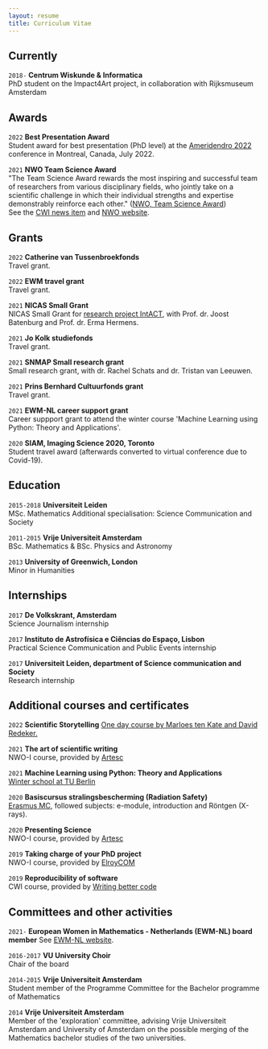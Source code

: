 ```yaml
---
layout: resume
title: Curriculum Vitae
---
```

## Currently
`2018-`
__Centrum Wiskunde & Informatica__ \
PhD student on the Impact4Art project, in collaboration with Rijksmuseum Amsterdam

## Awards
`2022`
__Best Presentation Award__ \
Student award for best presentation (PhD level) at the [Ameridendro 2022](https://sites.grenadine.uqam.ca/sites/geotop/en/ameridendro2022/) conference in Montreal, Canada, July 2022. 

`2021`
__NWO Team Science Award__ \
"The Team Science Award rewards the most inspiring and successful team of researchers from various disciplinary fields, who jointly take on a scientific challenge in which their individual strengths and expertise demonstrably reinforce each other." ([NWO, Team Science Award]((https://www.nwo.nl/en/team-science-award))) \
See the [CWI news item](https://www.cwi.nl/news/2021/nwo-team-science-award-for-cwi-and-research-partners) and [NWO website](https://www.nwo.nl/en/team-science-award).

## Grants

`2022`
__Catherine van Tussenbroekfonds__ \
Travel grant.

`2022`
__EWM travel grant__ \
Travel grant. 

`2021`
__NICAS Small Grant__ \
NICAS Small Grant for [research project IntACT](https://www.nicas-research.nl/projects/intact-3d-visualisation-of-the-interior-of-art-objects-through-ct-scans/), with Prof. dr. Joost Batenburg and Prof. dr. Erma Hermens.

`2021`
__Jo Kolk studiefonds__ \
Travel grant. 

`2021`
__SNMAP Small research grant__ \
Small research grant, with dr. Rachel Schats and dr. Tristan van Leeuwen.

`2021`
__Prins Bernhard Cultuurfonds grant__ \
Travel grant. 

`2021`
__EWM-NL career support grant__ \
Career suppport grant to attend the winter course 'Machine Learning using Python: Theory and Applications'. 

`2020`
__SIAM, Imaging Science 2020, Toronto__ \
Student travel award (afterwards converted to virtual conference due to Covid-19).

## Education

`2015-2018`
__Universiteit Leiden__ \
MSc. Mathematics
Additional specialisation: Science Communication and Society

`2011-2015`
__Vrije Universiteit Amsterdam__ \
BSc. Mathematics & BSc. Physics and Astronomy

`2013`
__University of Greenwich, London__ \
Minor in Humanities

## Internships

`2017`
__De Volkskrant, Amsterdam__ \
Science Journalism internship

`2017`
__Instituto de Astrofísica e Ciências do Espaço, Lisbon__ \
Practical Science Communication and Public Events internship

`2017`
__Universiteit Leiden, department of Science communication and Society__ \
Research internship

## Additional courses and certificates

`2022`
__Scientific Storytelling__
[One day course by Marloes ten Kate and David Redeker.](https://www.scientificstorytelling.nl/) 

`2021`
__The art of scientific writing__ \
NWO-I course, provided by [Artesc](https://www.artesc.org/)

`2021`
__Machine Learning using Python: Theory and Applications__ \
[Winter school at TU Berlin](https://www.tu-berlin.de/menue/summer_university/winter_university_online_2021/machine_learning_using_python_theory_and_application/)

`2020`
__Basiscursus stralingsbescherming (Radiation Safety)__ \
[Erasmus MC](https://eduweb.tcg-academy.nl/EDU/catalogItem/2ce64479-be71-4268-91f2-88b737a08768), followed subjects: e-module, introduction and Röntgen (X-rays). 

`2020`
__Presenting Science__ \
NWO-I course, provided by [Artesc](https://www.artesc.org/)

`2019`
__Taking charge of your PhD project__ \
NWO-I course, provided by [ElroyCOM](https://elroycom.nl/en/)

`2019`
__Reproducibility of software__ \
CWI course, provided by [Writing better code](https://www.writingbettercode.nl/)


## Committees and other activities 

`2021-`
__European Women in Mathematics - Netherlands (EWM-NL) board member__
See [EWM-NL website](https://www.ewmnetherlands.nl/home/board/).

`2016-2017`
__VU University Choir__ \
Chair of the board

`2014-2015`
__Vrije Universiteit Amsterdam__ \
Student member of the Programme Committee for the Bachelor programme of Mathematics

`2014`
__Vrije Universiteit Amsterdam__ \
Member of the 'exploration' committee, advising Vrije Universiteit Amsterdam and University of Amsterdam on the possible merging of the Mathematics bachelor studies of the two universities.  





<!-- ### Footer 

Last updated: January 2021 -->


